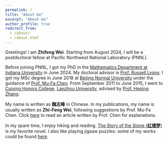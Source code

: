 ```yaml
---
permalink: /
title: "About me"
excerpt: "About me"
author_profile: true
redirect_from: 
  - /about/
  - /about.html
---
```


Greetings! I am **Zhifeng Wei**. Starting from August 2024, I will be a postdoctoral fellow at Pacific Northwest National Laboratory (PNNL).

Before joining PNNL, I got my PhD in the [Mathematics Department at Indiana University](https://math.indiana.edu/) in June 2024. My doctoral advisor is [Prof. Russell Lyons](https://rdlyons.pages.iu.edu/). I got my MSc degree in June 2018 at [Beijing Normal University](http://math.bnu.edu.cn/) under the guidance of [Prof. Mu-Fa Chen](http://math0.bnu.edu.cn/~chenmf/main_eng.htm). From September 2011 to June 2015, I went to [Cuiying Honors College](http://chc.lzu.edu.cn/), [Lanzhou University](https://en.lzu.edu.cn/), advised by [Prof. Heping Zhang](http://mathteacher.lzu.edu.cn/system/teacherprofileqtenglish/content.jsp?id=154). 

My name is written as **魏志峰** in Chinese. In my publications, my name is usually written as **Zhi-Feng Wei**, following suggestions by Prof. Mu-Fa Chen. Click [here](http://math0.bnu.edu.cn/~chenmf/files/SciPopul/19Name-of-Chinese.pdf) to read an article written by Prof. Chen for explanations.

In my spare time, I enjoy hiking and reading. [The Story of the Stone (**红楼梦**)](https://en.wikipedia.org/wiki/Dream_of_the_Red_Chamber) is my favorite novel. I also like playing jigsaw puzzles: some of my works could be found [here](https://zf-wei.github.io/posts/2021/12/puzzles/).  
